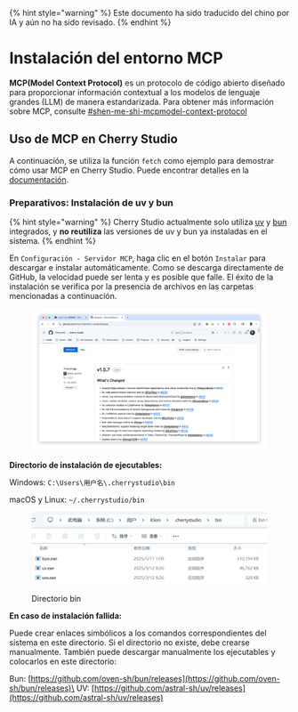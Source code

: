 
{% hint style="warning" %}
Este documento ha sido traducido del chino por IA y aún no ha sido revisado.
{% endhint %}

# Instalación del entorno MCP

**MCP(Model Context Protocol)** es un protocolo de código abierto diseñado para proporcionar información contextual a los modelos de lenguaje grandes (LLM) de manera estandarizada. Para obtener más información sobre MCP, consulte [#shen-me-shi-mcpmodel-context-protocol](../../question-contact/knowledge.md#shen-me-shi-mcpmodel-context-protocol "mention")

## Uso de MCP en Cherry Studio

A continuación, se utiliza la función `fetch` como ejemplo para demostrar cómo usar MCP en Cherry Studio. Puede encontrar detalles en la [documentación](https://github.com/modelcontextprotocol/servers/tree/main/src/fetch).

### **Preparativos: Instalación de uv y bun**

{% hint style="warning" %}
Cherry Studio actualmente solo utiliza [uv](https://github.com/astral-sh/uv) y [bun](https://github.com/oven-sh/bun) integrados, y **no reutiliza** las versiones de uv y bun ya instaladas en el sistema.
{% endhint %}

En `Configuración - Servidor MCP`, haga clic en el botón `Instalar` para descargar e instalar automáticamente. Como se descarga directamente de GitHub, la velocidad puede ser lenta y es posible que falle. El éxito de la instalación se verifica por la presencia de archivos en las carpetas mencionadas a continuación.

<figure><img src="../../.gitbook/assets/image (2) (1).png" alt=""><figcaption></figcaption></figure>

**Directorio de instalación de ejecutables:**

Windows: `C:\Users\用户名\.cherrystudio\bin`

macOS y Linux: `~/.cherrystudio/bin`

<figure><img src="../../.gitbook/assets/MCP-cherrystudio_bin_文件夹.png" alt=""><figcaption><p>Directorio bin</p></figcaption></figure>

**En caso de instalación fallida:**

Puede crear enlaces simbólicos a los comandos correspondientes del sistema en este directorio. Si el directorio no existe, debe crearse manualmente. También puede descargar manualmente los ejecutables y colocarlos en este directorio:

Bun: [https://github.com/oven-sh/bun/releases](https://github.com/oven-sh/bun/releases)\
UV: [https://github.com/astral-sh/uv/releases](https://github.com/astral-sh/uv/releases)